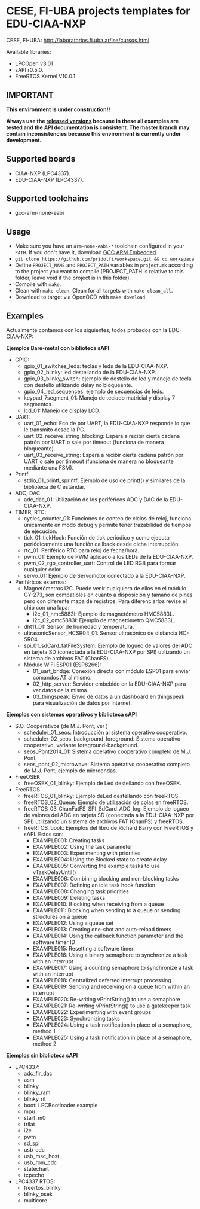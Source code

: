 # CESE, FI-UBA projects templates for EDU-CIAA-NXP

CESE, FI-UBA: http://laboratorios.fi.uba.ar/lse/cursos.html

Available libraries:
   - LPCOpen v3.01
   - sAPI r0.5.0.
   - FreeRTOS Kernel V10.0.1

## IMPORTANT

**This environment is under construction!!**

**Always use the [released versions](../../releases) because in these all examples are tested and the API documentation is consistent. The master branch may contain inconsistencies because this environment is currently under development.**

## Supported boards
- CIAA-NXP (LPC4337).
- EDU-CIAA-NXP (LPC4337).

## Supported toolchains
- gcc-arm-none-eabi

## Usage
* Make sure you have an ```arm-none-eabi-*``` toolchain configured in your ```PATH```. If you don't have it, download [GCC ARM Embedded](https://developer.arm.com/open-source/gnu-toolchain/gnu-rm).
* ```git clone https://github.com/pridolfi/workspace.git && cd workspace```
* Define ```PROJECT_NAME```  and ```PROJECT_PATH``` variables in ```project.mk``` according to the project you want to compile (PROJECT_PATH is relative to this folder, leave void if the project is in this folder).
* Compile with ```make```.
* Clean with ```make clean```. Clean for all targets with ```make clean_all```.
* Download to target via OpenOCD with ```make download```.

## Examples

Actualmente contamos con los siguientes, todos probados con la EDU-CIAA-NXP:

**Ejemplos Bare-metal con biblioteca sAPI**

 - GPIO:
    - gpio_01_switches_leds: teclas y leds de la EDU-CIAA-NXP.
    - gpio_02_blinky: led destellando de la EDU-CIAA-NXP.
    - gpio_03_blinky_switch: ejemplo de destello de led y manejo de tecla con destello utilizando delay no bloqueante.
    - gpio_04_led_sequences: ejemplo de secuencias de leds.
    - keypad_7segment_01: Manejo de teclado matricial y display 7 segmentos.
    - lcd_01: Manejo de display LCD.
 - UART:
    - uart_01_echo: Eco de por UART,  la EDU-CIAA-NXP responde lo que le transmito desde la PC.
    - uart_02_receive_string_blocking: Espera a recibir cierta cadena patrón por UART o sale por timeout (funciona de manera bloqueante).
    - uart_03_receive_string: Espera a recibir cierta cadena patrón por UART o sale por timeout (funciona de manera no bloqueante mediante una FSM).
 - Printf
    - stdio_01_printf_sprintf: Ejemplo de uso de printf() y similares de la biblioteca de C estándar.
 - ADC, DAC:
    - adc_dac_01: Utilización de los periféricos ADC y DAC de la EDU-CIAA-NXP.
 - TIMER, RTC:
    - cycles_counter_01: Funciones de conteo de ciclos de reloj, funciona únicamente en modo debug y permite tener trazabilidad de tiempos de ejecución.
    - tick_01_tickHook: Función de tick periódico y como ejecutar periódicamente una función callback desde dicha interrupción.
    - rtc_01: Periférico RTC para reloj de fecha/hora.
    - pwm_01: Ejemplo de PWM aplicado a los LEDs de la EDU-CIAA-NXP.
    - pwm_02_rgb_controller_uart: Control de LED RGB para formar cualquier color.
    - servo_01: Ejemplo de Servomotor conectado a la EDU-CIAA-NXP.
 - Periféricos externos:
    - Magnetómetros I2C. Puede venir cualquiera de ellos en el módulo GY-273, son compatibles en cuanto a disposición y tamaño de pines pero con diferente mapa de registros. Para diferenciarlos revise el chip con una lupa:
       - i2c_01_hmc5883l: Ejemplo de magnetómetro HMC5883L. 
       - i2c_02_qmc5883l: Ejemplo de magnetómetro QMC5883L.
    - dht11_01: Sensor de humedad y temperatura.
    - ultrasonicSensor_HCSR04_01: Sensor ultrasónico de  distancia HC-SR04.
    - spi_01_sdCard_fatFileSystem: Ejemplo de logueo de valores del ADC en tarjeta SD (conectada a la EDU-CIAA-NXP por SPI) utilizando un sistema de archivos FAT (ChanFS).
    - Módulo WiFi ESP01 (ESP8266):
       - 01_uart_bridge: Conexión directa con módulo ESP01 para enviar comandos AT al mismo.
       - 02_http_server: Servidor embebido en la EDU-CIAA-NXP para ver datos de la misma.
       - 03_thingspeak: Envío de datos a un dashboard en thingspeak para visualización de datos por internet.

**Ejemplos con sistemas operativos y biblioteca sAPI**

 - S.O. Cooperativos (de M.J. Pont, ver )
    - scheduler_01_seos: Introducción al sistema operativo cooperativo.
    - scheduler_02_seos_background_foreground: Sistema operativo cooperativo, variante foreground-background.
    - seos_Pont2014_01: Sistema operativo cooperativo completo de M.J. Pont.
    - seos_pont_02_microwave: Sistema operativo cooperativo completo de M.J. Pont, ejemplo de microondas.
 - FreeOSEK
    - freeOSEK_01_blinky: Ejemplo de Led destellando con freeOSEK.
 - FreeRTOS
    - freeRTOS_01_blinky: Ejemplo deLed destellando con freeRTOS.
    - freeRTOS_02_Queue: Ejemplo de utilización de colas en freeRTOS.
    - freeRTOS_03_ChanFatFS_SPI_SdCard_ADC_log: Ejemplo de logueo de valores del ADC en tarjeta SD (conectada a la EDU-CIAA-NXP por SPI) utilizando un sistema de archivos FAT (ChanFS) y freeRTOS.
    - freeRTOS_book: Ejemplos del libro de Richard Barry con FreeRTOS y sAPI. Estos son:
       - EXAMPLE001: Creating tasks
       - EXAMPLE002: Using the task parameter
       - EXAMPLE003: Experimenting with priorities
       - EXAMPLE004: Using the Blocked state to create delay
       - EXAMPLE005: Converting the example tasks to use vTaskDelayUntil()
       - EXAMPLE006: Combining blocking and non-blocking tasks
       - EXAMPLE007: Defining an idle task hook function
       - EXAMPLE008: Changing task priorities
       - EXAMPLE009: Deleting tasks
       - EXAMPLE010: Blocking when receiving from a queue
       - EXAMPLE011: Blocking when sending to a queue or sending structures on a queue
       - EXAMPLE012: Using a queue set
       - EXAMPLE013: Creating one-shot and auto-reload timers
       - EXAMPLE014: Using the callback function parameter and the software timer ID
       - EXAMPLE015: Resetting a software timer
       - EXAMPLE016: Using a binary semaphore to synchronize a task with an interrupt
       - EXAMPLE017: Using a counting semaphore to synchronize a task with an interrupt
       - EXAMPLE018: Centralized deferred interrupt processing
       - EXAMPLE019: Sending and receiving on a queue from within an interrupt
       - EXAMPLE020: Re-writing vPrintString() to use a semaphore
       - EXAMPLE021: Re-writing vPrintString() to use a gatekeeper task
       - EXAMPLE022: Experimenting with event groups
       - EXAMPLE023: Synchronizing tasks
       - EXAMPLE024: Using a task notification in place of a semaphore, method 1
       - EXAMPLE025: Using a task notification in place of a semaphore, method 2

**Ejemplos sin biblioteca sAPI**

 - LPC4337:
     - adc_fir_dac 
     - asm
     - blinky
     - blinky_ram 	
     - blinky_rit 	
     - boot: LPCBootloader example
     - mpu
     - start_m0 	
     - trilat
     - i2c
     - pwm
     - sd_spi
     - usb_cdc
     - usb_msc_host
     - usb_rom_cdc
     - statechart
     - tcpecho
 - LPC4337 RTOS:
     - freertos_blinky
     - blinky_osek
     - multicore 	